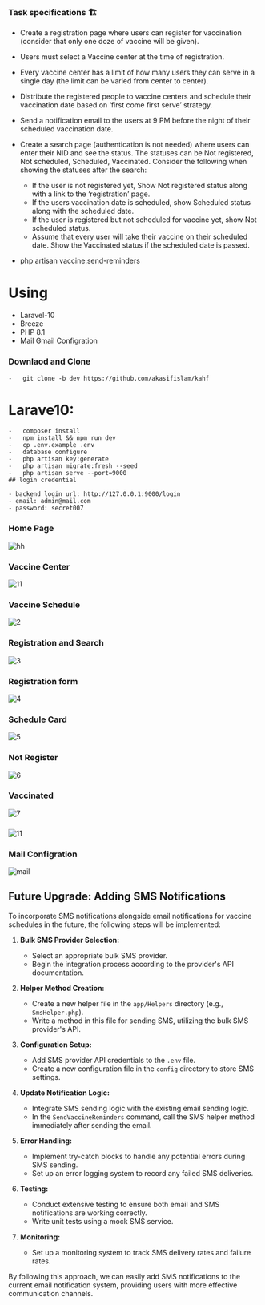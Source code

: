 ### Task specifications 🏗️

-   Create a registration page where users can register for vaccination (consider that only one doze of vaccine will be given).
-   Users must select a Vaccine center at the time of registration.
-   Every vaccine center has a limit of how many users they can serve in a single day (the limit can be varied from center to center).
-   Distribute the registered people to vaccine centers and schedule their vaccination date based on ‘first come first serve’ strategy.
-   Send a notification email to the users at 9 PM before the night of their scheduled vaccination date.
-   Create a search page (authentication is not needed) where users can enter their NID and see the status. The statuses can be Not registered, Not scheduled, Scheduled, Vaccinated. Consider the following when showing the statuses after the search:

    -   If the user is not registered yet, Show Not registered status along with a link to the ‘registration’ page.
    -   If the users vaccination date is scheduled, show Scheduled status along with the scheduled date.
    -   If the user is registered but not scheduled for vaccine yet, show Not scheduled status.
    -   Assume that every user will take their vaccine on their scheduled date. Show the Vaccinated status if the scheduled date is passed.

-   php artisan vaccine:send-reminders

# Using

-   Laravel-10
-   Breeze
-   PHP 8.1
-   Mail Gmail Configration

### Downlaod and Clone

    -   git clone -b dev https://github.com/akasifislam/kahf

# Larave10:

    -   composer install
    -   npm install && npm run dev
    -   cp .env.example .env
    -   database configure
    -   php artisan key:generate
    -   php artisan migrate:fresh --seed
    -   php artisan serve --port=9000
    ## login credential

    - backend login url: http://127.0.0.1:9000/login
    - email: admin@mail.com
    - password: secret007

### Home Page

![hh](https://github.com/user-attachments/assets/4f928bf1-38d6-425f-afd4-062e216b368a)

### Vaccine Center

![11](https://github.com/user-attachments/assets/da47c007-ce17-46e3-a3cd-79535db7130d)

### Vaccine Schedule

![2](https://github.com/user-attachments/assets/dba9d9cd-ba8f-42d4-9937-feb0b054e65e)

### Registration and Search

![3](https://github.com/user-attachments/assets/4c68b964-67e9-4bce-b3a5-8c0b8e15ef65)

### Registration form

![4](https://github.com/user-attachments/assets/21d0b9a4-a7b8-4821-a57b-36b0374029e8)

### Schedule Card

![5](https://github.com/user-attachments/assets/0c760114-d1a5-4dd4-b929-9796fa496b68)

### Not Register

![6](https://github.com/user-attachments/assets/bca51d25-ff16-4cbe-b558-ae4a284653c4)

### Vaccinated

![7](https://github.com/user-attachments/assets/bc1ca8bc-f79f-4353-8b24-780d5cd7d744)

###

![11](https://github.com/user-attachments/assets/d3f29b95-5ba4-4d9c-bada-8d6096c4a65d)

### Mail Configration

![mail](https://github.com/user-attachments/assets/64547ebc-b2dd-4eaf-93ad-bd74e9c2c732)

## Future Upgrade: Adding SMS Notifications

To incorporate SMS notifications alongside email notifications for vaccine schedules in the future, the following steps will be implemented:

1. **Bulk SMS Provider Selection:**

    - Select an appropriate bulk SMS provider.
    - Begin the integration process according to the provider's API documentation.

2. **Helper Method Creation:**

    - Create a new helper file in the `app/Helpers` directory (e.g., `SmsHelper.php`).
    - Write a method in this file for sending SMS, utilizing the bulk SMS provider's API.

3. **Configuration Setup:**

    - Add SMS provider API credentials to the `.env` file.
    - Create a new configuration file in the `config` directory to store SMS settings.

4. **Update Notification Logic:**

    - Integrate SMS sending logic with the existing email sending logic.
    - In the `SendVaccineReminders` command, call the SMS helper method immediately after sending the email.

5. **Error Handling:**

    - Implement try-catch blocks to handle any potential errors during SMS sending.
    - Set up an error logging system to record any failed SMS deliveries.

6. **Testing:**

    - Conduct extensive testing to ensure both email and SMS notifications are working correctly.
    - Write unit tests using a mock SMS service.

7. **Monitoring:**
    - Set up a monitoring system to track SMS delivery rates and failure rates.

By following this approach, we can easily add SMS notifications to the current email notification system, providing users with more effective communication channels.
